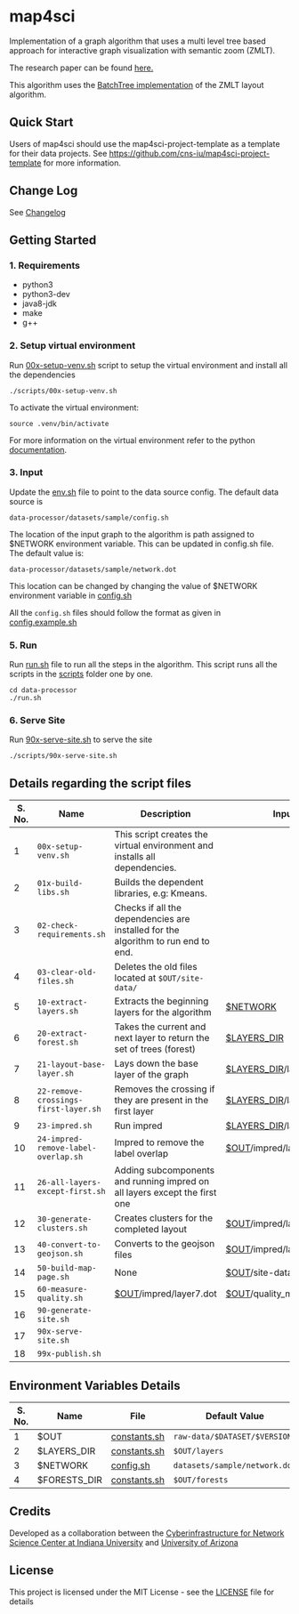 # map4sci

Implementation of a graph algorithm that uses a multi level tree based approach for interactive graph visualization with semantic zoom (ZMLT).

The research paper can be found [here.](https://arxiv.org/pdf/1906.05996.pdf)

This algorithm uses the [BatchTree implementation](https://github.com/khaled-rahman/BatchTree) of the ZMLT layout algorithm.

## Quick Start

Users of map4sci should use the map4sci-project-template as a template for their data projects. See <https://github.com/cns-iu/map4sci-project-template> for more information.

## Change Log

See [Changelog](CHANGELOG.md)

## Getting Started

### 1. Requirements

- python3
- python3-dev
- java8-jdk
- make
- g++

### 2. Setup virtual environment

Run [00x-setup-venv.sh](scripts/00x-setup-venv.sh) </a> script to setup the virtual environment and install all the dependencies

    ./scripts/00x-setup-venv.sh

To activate the virtual environment:

    source .venv/bin/activate

For more information on the virtual environment refer to the python [documentation](https://docs.python.org/3/library/venv.html).

### 3. Input

Update the [env.sh](env.sh) file to point to the data source config. The default data source is

    data-processor/datasets/sample/config.sh

The location of the input graph to the algorithm is path assigned to $NETWORK environment variable. This can be updated in config.sh file. The default value is:

    data-processor/datasets/sample/network.dot

This location can be changed by changing the value of $NETWORK environment variable in [config.sh](data-processor/datasets/sample/config.sh)

All the `config.sh` files should follow the format as given in [config.example.sh](data-processor/datasets/config.example.sh)

### 5. Run

Run [run.sh](data-processor/run.sh) file to run all the steps in the algorithm. This script runs all the scripts in the [scripts](data-processor/scripts) folder one by one.

    cd data-processor
    ./run.sh

### 6. Serve Site

Run [90x-serve-site.sh](scripts/90x-serve-site.sh) to serve the site

    ./scripts/90x-serve-site.sh

## Details regarding the script files

| S. No. | Name                                 | Description                                                                       | Input Location                                      | Output Location                        |
| ------ | ------------------------------------ | --------------------------------------------------------------------------------- | --------------------------------------------------- | -------------------------------------- |
| 1      | `00x-setup-venv.sh`                  | This script creates the virtual environment and installs all dependencies.        |                                                     |
| 2      | `01x-build-libs.sh`                  | Builds the dependent libraries, e.g: Kmeans.                                      |                                                     |
| 3      | `02-check-requirements.sh`           | Checks if all the dependencies are installed for the algorithm to run end to end. |                                                     |
| 4      | `03-clear-old-files.sh`              | Deletes the old files located at `$OUT/site-data/`                                |                                                     | [$OUT](constants.sh)/site-data/        |
| 5      | `10-extract-layers.sh`               | Extracts the beginning layers for the algorithm                                   | [$NETWORK](datasets/sample/config.sh)               | None                                   |
| 6      | `20-extract-forest.sh`               | Takes the current and next layer to return the set of trees (forest)              | [$LAYERS_DIR](constants.sh)                         | [$FORESTS_DIR](constants.sh)$          |
| 7      | `21-layout-base-layer.sh`            | Lays down the base layer of the graph                                             | [$LAYERS_DIR](constants.sh)/layer0.dot              | [$LAYERS_DIR](constants.sh)/layer0.dot |
| 8      | `22-remove-crossings-first-layer.sh` | Removes the crossing if they are present in the first layer                       | [$LAYERS_DIR](constants.sh)/layer0.dot              | None                                   |
| 9      | `23-impred.sh`                       | Run impred                                                                        | [$LAYERS_DIR](constants.sh)/layer0.dot              | [$OUT](constants.sh)/impred/layer0.dot |
| 10     | `24-impred-remove-label-overlap.sh`  | Impred to remove the label overlap                                                | [$OUT](constants.sh)/impred/layer0.dot              | [$OUT](constants.sh)/impred/layer0.dot |
| 11     | `26-all-layers-except-first.sh`      | Adding subcomponents and running impred on all layers except the first one        |                                                     |
| 12     | `30-generate-clusters.sh`            | Creates clusters for the completed layout                                         | [$OUT](constants.sh)/impred/layer7.dot              | [$OUT](constants.sh)/clustered/map.svg |
| 13     | `40-convert-to-geojson.sh`           | Converts to the geojson files                                                     | [$OUT](constants.sh)/impred/layer7.dot              | [$OUT](constants.sh)/clustered         |
| 14     | `50-build-map-page.sh`               | None                                                                              | [$OUT](constants.sh)/site-data/visualization        |
| 15     | `60-measure-quality.sh`              | [$OUT](constants.sh)/impred/layer7.dot                                            | [$OUT](constants.sh)/quality_measurement/result.txt |
| 16     | `90-generate-site.sh`                |                                                                                   |
| 17     | `90x-serve-site.sh`                  |                                                                                   |
| 18     | `99x-publish.sh`                     |                                                                                   |

## Environment Variables Details

| S. No. | Name         | File                                   | Default Value                 |
| ------ | ------------ | -------------------------------------- | ----------------------------- |
| 1      | $OUT         | [constants.sh](constants.sh)           | `raw-data/$DATASET/$VERSION`  |
| 2      | $LAYERS_DIR  | [constants.sh](constants.sh)           | `$OUT/layers`                 |
| 3      | $NETWORK     | [config.sh](datasets/sample/config.sh) | `datasets/sample/network.dot` |
| 4      | $FORESTS_DIR | [constants.sh](constants.sh)           | `$OUT/forests`                |

## Credits

Developed as a collaboration between the [Cyberinfrastructure for Network Science Center at Indiana University](http://cns.iu.edu/) and [University of Arizona](https://www.arizona.edu/)

## License

This project is licensed under the MIT License - see the [LICENSE](LICENSE) file for details

